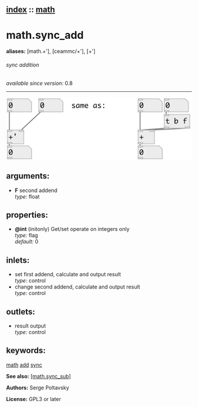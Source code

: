 [index](index.html) :: [math](category_math.html)
---

# math.sync_add
**aliases:** [math.+&#39;], [ceammc/+&#39;], [+&#39;]


###### sync addition

*available since version:* 0.8

---




[![example](../examples/img/math.sync_add.jpg)](../examples/pd/math.sync_add.pd)



## arguments:

* **F**
second addend<br>
_type:_ float<br>





## properties:

* **@int** (initonly)
Get/set operate on integers only<br>
_type:_ flag<br>
_default:_ 0<br>



## inlets:

* set first addend, calculate and output result<br>
_type:_ control
* change second addend, calculate and output result<br>
_type:_ control



## outlets:

* result output<br>
_type:_ control



## keywords:

[math](keywords/math.html)
[add](keywords/add.html)
[sync](keywords/sync.html)



**See also:**
[\[math.sync_sub\]](math.sync_sub.html)




**Authors:** Serge Poltavsky




**License:** GPL3 or later





